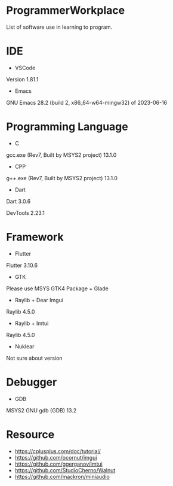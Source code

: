 # ProgrammerWorkplace
List of software use in learning to program.

# IDE
- VSCode

Version 1.81.1

- Emacs

GNU Emacs 28.2 (build 2, x86_64-w64-mingw32) of 2023-06-16

# Programming Language
- C

gcc.exe (Rev7, Built by MSYS2 project) 13.1.0

- CPP

g++.exe (Rev7, Built by MSYS2 project) 13.1.0

- Dart

Dart 3.0.6 

DevTools 2.23.1

# Framework
- Flutter

Flutter 3.10.6

- GTK

Please use MSYS GTK4 Package + Glade

- Raylib + Dear Imgui

Raylib 4.5.0

- Raylib + Imtui

Raylib 4.5.0

- Nuklear

Not sure about version

# Debugger
- GDB

MSYS2 GNU gdb (GDB) 13.2

# Resource
- https://cplusplus.com/doc/tutorial/
- https://github.com/ocornut/imgui
- https://github.com/ggerganov/imtui
- https://github.com/StudioCherno/Walnut
- https://github.com/mackron/miniaudio
